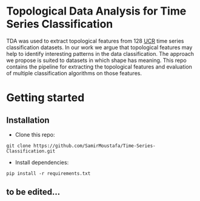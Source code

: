 # Topological Data Analysis for Time Series Classification
TDA was used to extract topological features from 128 [UCR](http://www.timeseriesclassification.com) time series classification datasets. In our work we argue that topological features may help to identify interesting patterns in the data classification. The approach we propose is suited to datasets in which shape has meaning. This repo contains the pipeline for extracting the topological features and evaluation of multiple classification algorithms on those features.
# Getting started
## Installation
* Clone this repo: 
```
git clone https://github.com/SamirMoustafa/Time-Series-Classification.git
```
* Install dependencies:
```
pip install -r requirements.txt
```

## to be edited...  

